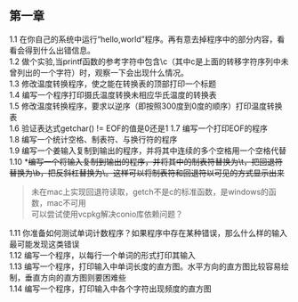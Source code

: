 ## 第一章
1.1 在你自己的系统中运行“hello,world”程序。再有意去掉程序中的部分内容，看看会得到什么出错信息。  
1.2 做个实验,当printf函数的参考字符中包含\c（其中c是上面的转移字符序列中未曾列出的一个字符）时，观察一下会出现什么情况。  
1.3 修改温度转换程序，使之能在转换表的顶部打印一个标题  
1.4 编写一个程序打印摄氏温度转换未相应华氏温度的转换表  
1.5 修改温度转换程序，要求以逆序（即按照300度到0度的顺序）打印温度转换表  
1.6 验证表达式getchar() != EOF的值是0还是1
1.7 编写一个打印EOF的程序  
1.8 编写一个统计空格、制表符、与换行符的程序  
1.9 编写一个姜输入复制到输出的程序，并将其中连续的多个空格用一个空格代替  
1.10 *~~编写一个将输入复制到输出的程序，并将其中的制表符替换为\t，把回退符替换为\b，把反斜杠替换为\\。这样可以将制表符和回退符以可见的方式显示出来~~  
> 未在mac上实现回退符读取，getch不是c的标准函数，是windows的函数，mac不可用  
> 可以尝试使用vcpkg解决conio库依赖问题？  

1.11 你准备如何测试单词计数程序？如果程序中存在某种错误，那么什么样的输入最可能发现这类错误  
1.12 编写一个程序，以每行一个单词的形式打印其输入  
1.13 编写一个程序，打印输入中单词长度的直方图。水平方向的直方图比较容易绘制，垂直方向的直方图则要困难些  
1.14 编写一个程序，打印输入中各个字符出现频度的直方图  
